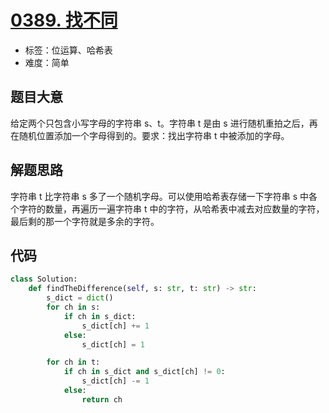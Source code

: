 # [0389. 找不同](https://leetcode-cn.com/problems/find-the-difference/)

- 标签：位运算、哈希表
- 难度：简单

## 题目大意

给定两个只包含小写字母的字符串 s、t。字符串 t 是由 s 进行随机重拍之后，再在随机位置添加一个字母得到的。要求：找出字符串 t 中被添加的字母。

## 解题思路

字符串 t 比字符串 s 多了一个随机字母。可以使用哈希表存储一下字符串 s 中各个字符的数量，再遍历一遍字符串 t 中的字符，从哈希表中减去对应数量的字符，最后剩的那一个字符就是多余的字符。

## 代码

```Python
class Solution:
    def findTheDifference(self, s: str, t: str) -> str:
        s_dict = dict()
        for ch in s:
            if ch in s_dict:
                s_dict[ch] += 1
            else:
                s_dict[ch] = 1

        for ch in t:
            if ch in s_dict and s_dict[ch] != 0:
                s_dict[ch] -= 1
            else:
                return ch
```

